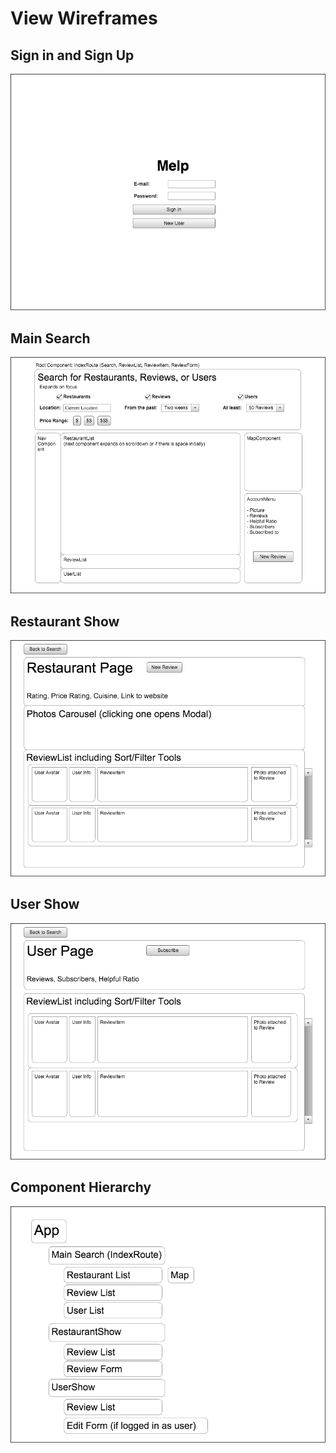 # View Wireframes

## Sign in and Sign Up
![sign-in-sign-up]

## Main Search
![main-search]

## Restaurant Show
![restaurant-show]

## User Show
![user-show]

## Component Hierarchy
![component-hierarchy]

[sign-in-sign-up]: ./wireframes/sign_in_sign_up_page.png
[main-search]: ./wireframes/main_search_page.png
[restaurant-show]: ./wireframes/restaurant_page.png
[user-show]: ./wireframes/user_page.png
[component-hierarchy]: ./wireframes/component_hierarchy.png
